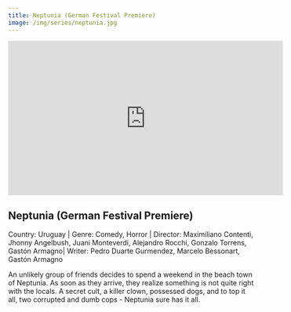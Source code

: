 ```yaml
---
title: Neptunia (German Festival Premiere)
image: /img/series/neptunia.jpg
---
```

<iframe width="560" height="315" src="https://www.youtube-nocookie.com/embed/L4F47T5K2qo" frameborder="0" allow="accelerometer; autoplay; encrypted-media; gyroscope; picture-in-picture" allowfullscreen></iframe>

## Neptunia (German Festival Premiere)
Country: Uruguay | Genre: Comedy, Horror | Director: Maximiliano Contenti, Jhonny Angelbush, Juani Monteverdi, Alejandro Rocchi, Gonzalo Torrens, Gastón Armagno| Writer: Pedro Duarte Gurmendez, Marcelo Bessonart, Gastón Armagno

An unlikely group of friends decides to spend a weekend in the beach town of Neptunia. As soon as they arrive, they realize something is not quite right with the locals. A secret cult, a killer clown, possessed dogs, and to top it all, two corrupted and dumb cops - Neptunia sure has it all.